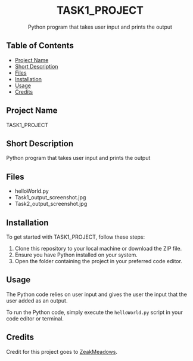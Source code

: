 <div align="center">
  <h1>TASK1_PROJECT</h1>
  <p>Python program that takes user input and prints the output</p>
</div>

## Table of Contents

- [Project Name](#project-name)
- [Short Description](#short-description)
- [Files](#files)
- [Installation](#installation)
- [Usage](#usage)
- [Credits](#credits)

## Project Name

TASK1_PROJECT

## Short Description

Python program that takes user input and prints the output

## Files

- helloWorld.py
- Task1_output_screenshot.jpg
- Task2_output_screenshot.jpg

## Installation

To get started with TASK1_PROJECT, follow these steps:

1. Clone this repository to your local machine or download the ZIP file.
2. Ensure you have Python installed on your system.
3. Open the folder containing the project in your preferred code editor.

## Usage

The Python code relies on user input and gives the user the input that the user added as an output.

To run the Python code, simply execute the `helloWorld.py` script in your code editor or terminal.

## Credits

Credit for this project goes to [ZeakMeadows](https://github.com/ZeakMeadows).